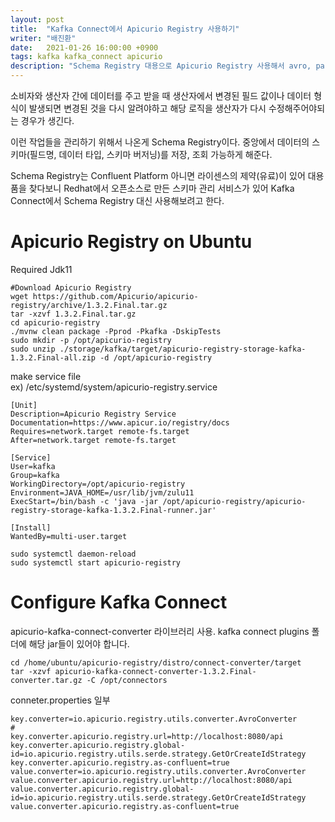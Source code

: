 ```yaml
---
layout: post
title:  "Kafka Connect에서 Apicurio Registry 사용하기"
writer: "배진환"
date:   2021-01-26 16:00:00 +0900
tags: kafka kafka_connect apicurio
description: "Schema Registry 대용으로 Apicurio Registry 사용해서 avro, parquet, json 형식 사용하기"
---
```

소비자와 생산자 간에 데이터를 주고 받을 때 생산자에서 변경된 필드 값이나 데이터 형식이 발생되면 변경된 것을 다시 알려야하고 
해당 로직을 생산자가 다시 수정해주어야되는 경우가 생긴다.

이런 작업들을 관리하기 위해서 나온게 Schema Registry이다. 중앙에서 데이터의 스키마(필드명, 데이터 타입, 스키마 버저닝)를 저장, 조회 가능하게 
해준다.

Schema Registry는 Confluent Platform 아니면 라이센스의 제약(유료)이 있어 대용품을 찾다보니 Redhat에서 오픈소스로 만든 스키마 관리 서비스가 있어
Kafka Connect에서 Schema Registry 대신 사용해보려고 한다.

# Apicurio Registry on Ubuntu
Required Jdk11

```
#Download Apicurio Registry
wget https://github.com/Apicurio/apicurio-registry/archive/1.3.2.Final.tar.gz
tar -xzvf 1.3.2.Final.tar.gz
cd apicurio-registry
./mvnw clean package -Pprod -Pkafka -DskipTests
sudo mkdir -p /opt/apicurio-registry
sudo unzip ./storage/kafka/target/apicurio-registry-storage-kafka-1.3.2.Final-all.zip -d /opt/apicurio-registry
```

make service file  
ex) /etc/systemd/system/apicurio-registry.service
```
[Unit]
Description=Apicurio Registry Service
Documentation=https://www.apicur.io/registry/docs
Requires=network.target remote-fs.target
After=network.target remote-fs.target

[Service]
User=kafka
Group=kafka
WorkingDirectory=/opt/apicurio-registry
Environment=JAVA_HOME=/usr/lib/jvm/zulu11
ExecStart=/bin/bash -c 'java -jar /opt/apicurio-registry/apicurio-registry-storage-kafka-1.3.2.Final-runner.jar'

[Install]
WantedBy=multi-user.target
```

```
sudo systemctl daemon-reload
sudo systemctl start apicurio-registry
```

# Configure Kafka Connect
apicurio-kafka-connect-converter 라이브러리 사용. kafka connect plugins 폴더에 해당 jar들이 있어야 합니다.
```
cd /home/ubuntu/apicurio-registry/distro/connect-converter/target
tar -xzvf apicurio-kafka-connect-converter-1.3.2.Final-converter.tar.gz -C /opt/connectors
```

conneter.properties 일부
```
key.converter=io.apicurio.registry.utils.converter.AvroConverter
#
key.converter.apicurio.registry.url=http://localhost:8080/api
key.converter.apicurio.registry.global-id=io.apicurio.registry.utils.serde.strategy.GetOrCreateIdStrategy
key.converter.apicurio.registry.as-confluent=true
value.converter=io.apicurio.registry.utils.converter.AvroConverter
value.converter.apicurio.registry.url=http://localhost:8080/api
value.converter.apicurio.registry.global-id=io.apicurio.registry.utils.serde.strategy.GetOrCreateIdStrategy
value.converter.apicurio.registry.as-confluent=true
```

